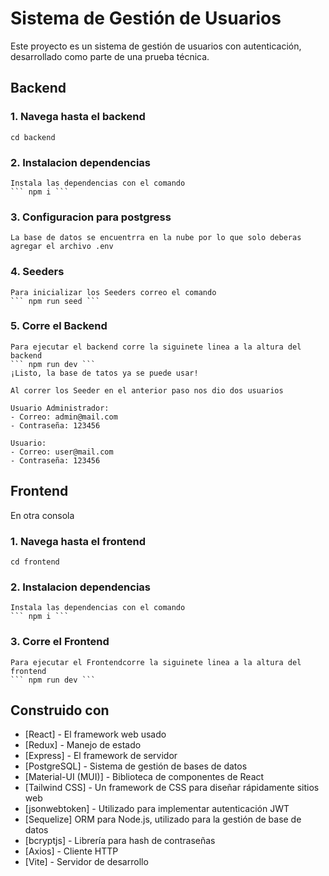 # Sistema de Gestión de Usuarios

Este proyecto es un sistema de gestión de usuarios con autenticación, desarrollado como parte de una prueba técnica. 


## Backend

### 1. Navega hasta el backend
    cd backend

### 2. Instalacion dependencias
    Instala las dependencias con el comando
    ``` npm i ```

### 3. Configuracion para postgress
    La base de datos se encuentrra en la nube por lo que solo deberas agregar el archivo .env

### 4. Seeders
    Para inicializar los Seeders correo el comando 
    ``` npm run seed ```

### 5. Corre el Backend 
    Para ejecutar el backend corre la siguinete linea a la altura del backend
    ``` npm run dev ```
    ¡Listo, la base de tatos ya se puede usar!

    Al correr los Seeder en el anterior paso nos dio dos usuarios
    
    Usuario Administrador:
    - Correo: admin@mail.com
    - Contraseña: 123456

    Usuario:
    - Correo: user@mail.com
    - Contraseña: 123456


## Frontend
En otra consola

### 1. Navega hasta el frontend
    cd frontend

### 2. Instalacion dependencias
    Instala las dependencias con el comando
    ``` npm i ```

### 3. Corre el Frontend
    Para ejecutar el Frontendcorre la siguinete linea a la altura del frontend
    ``` npm run dev ```


## Construido con

* [React] - El framework web usado
* [Redux] - Manejo de estado
* [Express] - El framework de servidor
* [PostgreSQL] - Sistema de gestión de bases de datos
* [Material-UI (MUI)] - Biblioteca de componentes de React 
* [Tailwind CSS] - Un framework de CSS para diseñar rápidamente sitios web
* [jsonwebtoken] - Utilizado para implementar autenticación JWT
* [Sequelize] ORM para Node.js, utilizado para la gestión de base de datos
* [bcryptjs] - Librería para hash de contraseñas
* [Axios] - Cliente HTTP 
* [Vite] - Servidor de desarrollo
